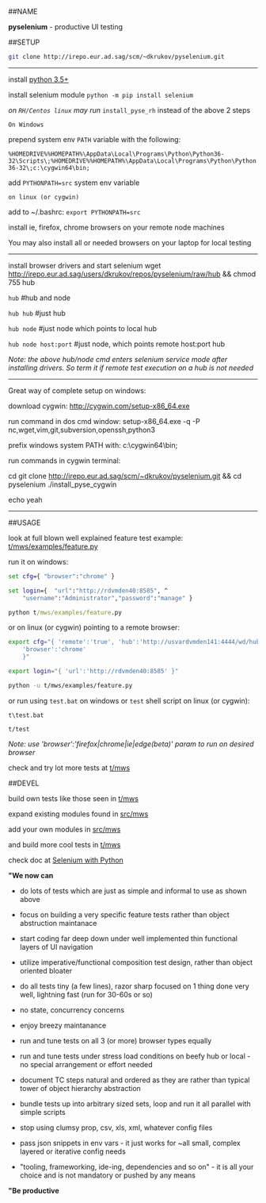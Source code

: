 
##NAME

**pyselenium** - productive UI testing

##SETUP

```sh 
git clone http://irepo.eur.ad.sag/scm/~dkrukov/pyselenium.git
```
---

install [python 3.5+](https://www.python.org/downloads)

install selenium module `python -m pip install selenium`

_on `RH/Centos linux` may run_ `install_pyse_rh` instead of the above 2 steps

`On Windows`

prepend system env `PATH` variable with the following:

`%HOMEDRIVE%%HOMEPATH%\AppData\Local\Programs\Python\Python36-32\Scripts\;%HOMEDRIVE%%HOMEPATH%\AppData\Local\Programs\Python\Python36-32\;c:\cygwin64\bin;`

add `PYTHONPATH=src` system env variable

`on linux (or cygwin)`

add to ~/.bashrc: `export PYTHONPATH=src`

install ie, firefox, chrome browsers on your remote node machines

You may also install all or needed browsers on your laptop for local testing

---

install browser drivers and start selenium
wget http://irepo.eur.ad.sag/users/dkrukov/repos/pyselenium/raw/hub && chmod 755 hub

`hub`		#hub and node

`hub hub`	#just hub

`hub node`	#just node which points to local hub

`hub node host:port`	#just node, which points remote host:port hub

_Note: the above hub/node cmd enters selenium service mode after installing drivers. So term it if remote test execution on a hub is not needed_

---

Great way of complete setup on windows:

download cygwin:
http://cygwin.com/setup-x86_64.exe

run command in dos cmd window:
setup-x86_64.exe -q -P nc,wget,vim,git,subversion,openssh,python3

prefix windows system PATH with:
c:\cygwin64\bin;

run commands in cygwin terminal:

cd
git clone http://irepo.eur.ad.sag/scm/~dkrukov/pyselenium.git && cd pyselenium
./install_pyse_cygwin

echo yeah

---

##USAGE

look at full blown well explained feature test example: [t/mws/examples/feature.py](../browse/t/mws/examples/feature.py)

run it on windows:

```bat
set cfg={ "browser":"chrome" }

set login={  "url":"http://rdvmden40:8585", ^
	"username":"Administrator","password":"manage" } 

python t/mws/examples/feature.py

```
or on linux (or cygwin) pointing to a remote browser:

```bash
export cfg="{ 'remote':'true', 'hub':'http://usvardvmden141:4444/wd/hub',
	'browser':'chrome'
    }"

export login="{ 'url':'http://rdvmden40:8585' }"

python -u t/mws/examples/feature.py

```

or run using `test.bat` on windows or `test` shell script on linux (or cygwin):

`t\test.bat`

`t/test`

_Note: use 'browser':'firefox|chrome|ie|edge(beta)' param to run on desired browser_

check and try lot more tests at [t/mws](../browse/t/mws)

##DEVEL

build own tests like those seen in [t/mws](../browse/t/mws)

expand existing modules found in [src/mws](../browse/src/mws)

add your own modules in [src/mws](../browse/src/mws)

and build more cool tests in [t/mws](../browse/t/mws)

check doc at [Selenium with Python](https://seleniumhq.github.io/selenium/docs/api/py/index.html)

**"We now can**


- do lots of tests which are just as simple and informal to use as shown above

- focus on building a very specific feature tests rather than object abstruction maintanace

- start coding far deep down under well implemented thin functional layers of UI navigation

- utilize imperative/functional composition test design, rather than object oriented bloater

- do all tests tiny (a few lines), razor sharp focused on 1 thing done very well, lightning fast (run for 30-60s or so)

- no state, concurrency concerns

- enjoy breezy maintanance

- run and tune tests on all 3 (or more) browser types equally

- run and tune tests under stress load conditions on beefy hub or local -no special arrangement or effort needed

- document TC steps natural and ordered as they are rather than typical tower of object hierarchy abstraction

- bundle tests up into arbitrary sized sets, loop and run it all parallel with simple scripts

- stop using clumsy prop, csv, xls, xml, whatever config files

- pass json snippets in env vars - it just works for ~all small, complex layered or iterative config needs

- "tooling, frameworking, ide-ing, dependencies and so on" - it is all your choice and is not mandatory or pushed by any means


**"Be productive**

